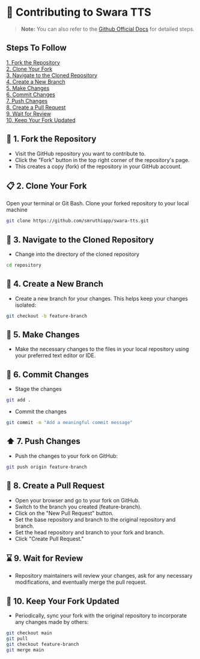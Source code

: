 # 🤗 Contributing to Swara TTS
> **Note:** You can also refer to the [Github Official Docs](https://docs.github.com/en/pull-requests) for detailed steps.

## Steps To Follow
[1. Fork the Repository](#-1-fork-the-repository) <br>
[2. Clone Your Fork](#-2-clone-your-fork) <br>
[3. Navigate to the Cloned Repository](#-3-navigate-to-the-cloned-repository) <br>
[4. Create a New Branch](#-4-create-a-new-branch) <br>
[5. Make Changes](#-5-make-changes) <br>
[6. Commit Changes](#-6-commit-changes) <br>
[7. Push Changes](#-7-push-changes) <br>
[8. Create a Pull Request](#-8-create-a-pull-request) <br>
[9. Wait for Review](#-9-wait-for-review) <br>
[10. Keep Your Fork Updated](#-10-keep-your-fork-updated) <br>

## 🍴 1. Fork the Repository
- Visit the GitHub repository you want to contribute to.
- Click the "Fork" button in the top right corner of the repository's page.
- This creates a copy (fork) of the repository in your GitHub account.

## 📋 2. Clone Your Fork
Open your terminal or Git Bash.
Clone your forked repository to your local machine
```bash
git clone https://github.com/smruthiapp/swara-tts.git
```

## 📂 3. Navigate to the Cloned Repository
- Change into the directory of the cloned repository
```bash
cd repository
```

## 🌲 4. Create a New Branch
- Create a new branch for your changes. This helps keep your changes isolated:
```bash
git checkout -b feature-branch
```

## 📝 5. Make Changes
- Make the necessary changes to the files in your local repository using your preferred text editor or IDE.

## 💬 6. Commit Changes
- Stage the changes
```bash
git add .
```
- Commit the changes
```bash
git commit -m "Add a meaningful commit message"
```

## ⬆️ 7. Push Changes
- Push the changes to your fork on GitHub:
```bash
git push origin feature-branch
```

## 📩 8. Create a Pull Request
- Open your browser and go to your fork on GitHub.
- Switch to the branch you created (feature-branch).
- Click on the "New Pull Request" button.
- Set the base repository and branch to the original repository and branch.
- Set the head repository and branch to your fork and branch.
- Click "Create Pull Request."

## ⌛ 9. Wait for Review
- Repository maintainers will review your changes, ask for any necessary modifications, and eventually merge the pull request.

## 🌚 10. Keep Your Fork Updated
- Periodically, sync your fork with the original repository to incorporate any changes made by others:
```bash
git checkout main
git pull
git checkout feature-branch
git merge main
```

